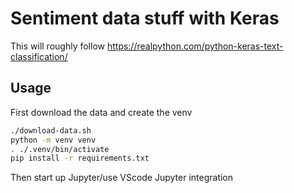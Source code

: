 # Sentiment data stuff with Keras

This will roughly follow https://realpython.com/python-keras-text-classification/

## Usage

First download the data and create the venv

```bash
./download-data.sh
python -m venv venv
. ./.venv/bin/activate
pip install -r requirements.txt
```

Then start up Jupyter/use VScode Jupyter integration
